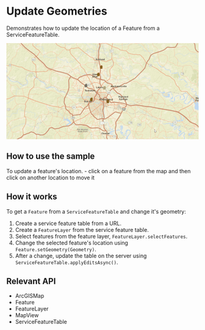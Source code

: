 <h1>Update Geometries</h1>

<p>Demonstrates how to update the location of a Feature from a ServiceFeatureTable.</p>

<p><img src="UpdateGeometries.gif"/></p>

<h2>How to use the sample</h2>

<p>To update a feature's location.
 - click on a feature from the map and then click on another location to move it</p>

<h2>How it works</h2>

<p>To get a <code>Feature</code> from a <code>ServiceFeatureTable</code> and change it's geometry:</p>

<ol>
 <li>Create a service feature table from a URL.</li>
 <li>Create a <code>FeatureLayer</code> from the service feature table.</li>
 <li>Select features from the feature layer, <code>FeatureLayer.selectFeatures</code>.</li>
 <li>Change the selected feature's location using <code>Feature.setGeometry(Geometry)</code>.</li>
 <li>After a change, update the table on the server using <code>ServiceFeatureTable.applyEditsAsync()</code>.</li>
</ol>

<h2>Relevant API</h2>

<ul>
 <li>ArcGISMap</li>
 <li>Feature</li>
 <li>FeatureLayer</li>
 <li>MapView</li>
 <li>ServiceFeatureTable</li>
</ul>

